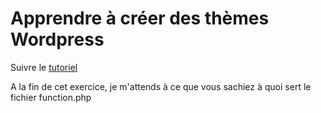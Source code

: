 # Apprendre à créer des thèmes Wordpress

Suivre le [tutoriel](http://www.fran6art.com/wordpress/creez-votre-theme-wordpress-de-a-a-z/)

A la fin de cet exercice, je m'attends à ce que vous sachiez à quoi sert le fichier function.php


